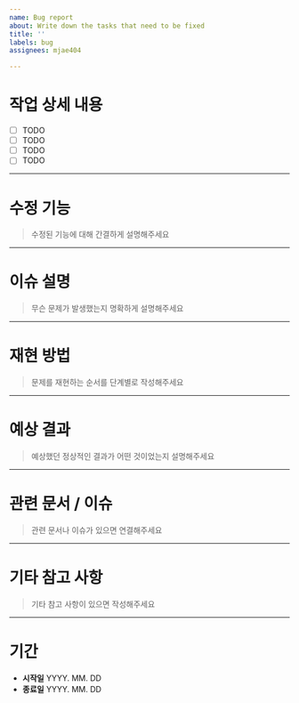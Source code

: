 ```yaml
---
name: Bug report
about: Write down the tasks that need to be fixed
title: ''
labels: bug
assignees: mjae404

---
```


# 작업 상세 내용
- [ ] TODO
- [ ] TODO
- [ ] TODO
- [ ] TODO

---

# 수정 기능
> 수정된 기능에 대해 간결하게 설명해주세요

---

# 이슈 설명
> 무슨 문제가 발생했는지 명확하게 설명해주세요

---

# 재현 방법
> 문제를 재현하는 순서를 단계별로 작성해주세요

---

# 예상 결과
> 예상했던 정상적인 결과가 어떤 것이었는지 설명해주세요

---

# 관련 문서 / 이슈
> 관련 문서나 이슈가 있으면 연결해주세요

---

# 기타 참고 사항
> 기타 참고 사항이 있으면 작성해주세요

---

# 기간
- __시작일__ YYYY. MM. DD
- __종료일__ YYYY. MM. DD
